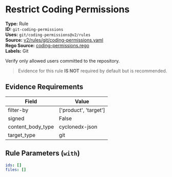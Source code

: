 # Restrict Coding Permissions  
**Type:** Rule  
**ID:** `git-coding-permissions`  
**Uses:** `git/coding-permissions@v2/rules`  
**Source:** [v2/rules/git/coding-permissions.yaml](https://github.com/scribe-public/sample-policies/v2/rules/git/coding-permissions.yaml)  
**Rego Source:** [coding-permissions.rego](https://github.com/scribe-public/sample-policies/v2/rules/git/coding-permissions.rego)  
**Labels:** Git  

Verify only allowed users committed to the repository.

> Evidence for this rule **IS NOT** required by default but is recommended.


## Evidence Requirements  
| Field | Value |
|-------|-------|
| filter-by | ['product', 'target'] |
| signed | False |
| content_body_type | cyclonedx-json |
| target_type | git |

## Rule Parameters (`with`)  
```yaml
ids: []
files: []
```

